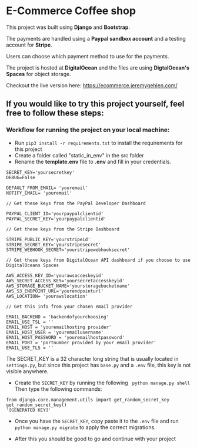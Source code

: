 # E-Commerce Coffee shop

This project was built using **Django** and **Bootstrap**.

The payments are handled using a **Paypal sandbox account** and a testing account for **Stripe**.

Users can choose which payment method to use for the payments.

The project is hosted at **DigitalOcean** and the files are using **DigtalOcean's Spaces** for object storage.

Checkout the live version here:
https://ecommerce.jeremygehlen.com/

## If you would like to try this project yourself, feel free to follow these steps:

### Workflow for running the project on your local machine:
 
* Run ```pip3 install -r requirements.txt``` to install the requirements for this project
* Create a folder called "static_in_env" in the src folder
* Rename the **template.env** file to **.env** and fill in your credentials. 

```
SECRET_KEY='yoursecretkey'
DEBUG=False

DEFAULT_FROM_EMAIL= 'youremail'
NOTIFY_EMAIL= 'youremail'

// Get these keys from the PayPal Developer Dashboard

PAYPAL_CLIENT_ID='yourpaypalclientid'
PAYPAL_SECRET_KEY='yourpaypalclientid'

// Get these keys from the Stripe Dashboard

STRIPE_PUBLIC_KEY='yourstripeid'
STRIPE_SECRET_KEY='yourstripesecret'
STRIPE_WEBHOOK_SECRET='yourstripewebhooksecret'

// Get these keys from DigitalOcean API dashboard if you choose to use DigitalOceans Spaces

AWS_ACCESS_KEY_ID='yourawsacceskeyid'
AWS_SECRET_ACCESS_KEY='yoursecretaccesskeyid'
AWS_STORAGE_BUCKET_NAME='yourstoragebucketname'
AWS_S3_ENDPOINT_URL='yourendpointurl'
AWS_LOCATION= 'yourawslocation'

// Get this info from your chosen email provider

EMAIL_BACKEND = 'backendofyourchoosing'
EMAIL_USE_TSL = ''
EMAIL_HOST = 'youremailhosting provider'
EMAIL_HOST_USER = 'youremailusername'
EMAIL_HOST_PASSWORD = 'youremailhostpassword'
EMAIL_PORT = 'portnumber provided by your email provider'
EMAIL_USE_TLS = ''
```

The SECRET_KEY is a 32 character long string that is usually located in ```settings.py```, but since this project has ```base.py``` and a ```.env``` file, this key is not visible anywhere.

* Create the ```SECRET_KEY``` by running the following ``` python manage.py shell```
Then type the following commands:

```
from django.core.management.utils import get_random_secret_key
get_random_secret_key()
'[GENERATED KEY]'
```

* Once you have the ```SECRET_KEY```, copy paste it to the ```.env``` file and run ```python manage.py migrate``` to apply the correct migrations.

 * After this you should be good to go and continue with your project
